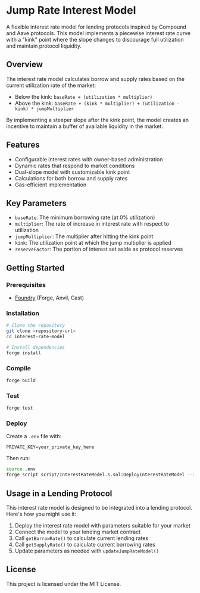 # Jump Rate Interest Model

A flexible interest rate model for lending protocols inspired by Compound and Aave protocols. This model implements a piecewise interest rate curve with a "kink" point where the slope changes to discourage full utilization and maintain protocol liquidity.

## Overview

The interest rate model calculates borrow and supply rates based on the current utilization rate of the market:

- Below the kink: `baseRate + (utilization * multiplier)`
- Above the kink: `baseRate + (kink * multiplier) + (utilization - kink) * jumpMultiplier`

By implementing a steeper slope after the kink point, the model creates an incentive to maintain a buffer of available liquidity in the market.

## Features

- Configurable interest rates with owner-based administration
- Dynamic rates that respond to market conditions
- Dual-slope model with customizable kink point
- Calculations for both borrow and supply rates
- Gas-efficient implementation

## Key Parameters

- `baseRate`: The minimum borrowing rate (at 0% utilization)
- `multiplier`: The rate of increase in interest rate with respect to utilization
- `jumpMultiplier`: The multiplier after hitting the kink point
- `kink`: The utilization point at which the jump multiplier is applied
- `reserveFactor`: The portion of interest set aside as protocol reserves

## Getting Started

### Prerequisites

- [Foundry](https://github.com/foundry-rs/foundry) (Forge, Anvil, Cast)

### Installation

```bash
# Clone the repository
git clone <repository-url>
cd interest-rate-model

# Install dependencies
forge install
```

### Compile

```bash
forge build
```

### Test

```bash
forge test
```

### Deploy

Create a `.env` file with:

```
PRIVATE_KEY=your_private_key_here
```

Then run:

```bash
source .env
forge script script/InterestRateModel.s.sol:DeployInterestRateModel --rpc-url <your_rpc_url> --broadcast
```

## Usage in a Lending Protocol

This interest rate model is designed to be integrated into a lending protocol. Here's how you might use it:

1. Deploy the interest rate model with parameters suitable for your market
2. Connect the model to your lending market contract
3. Call `getBorrowRate()` to calculate current lending rates
4. Call `getSupplyRate()` to calculate current borrowing rates
5. Update parameters as needed with `updateJumpRateModel()`

## License

This project is licensed under the MIT License.